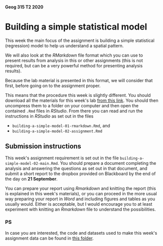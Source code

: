#### Geog 315 T2 2020
# Building a simple statistical model
This week the main focus of the assignment is building a simple statistical (regression) model to help us understand a spatial pattern.

We will also look at the _RMarkdown_ file format which you can use to present results from analysis in this or other assignments (this is not required, but can be a very powerful method for presenting analysis results).

Because the lab material is presented in this format, we will consider that first, before going on to the assignment proper.

This means that the procedure this week is slightly different. You should download all the materials for this week's lab [from this link](geog315-t2-week-07-materials.zip?raw=true). You should then uncompress them to a folder on your computer and then open the contained `.Rmd` files in _RStudio_. From there you can read and run the instructions in _RStudio_ as set out in the files

+ `building-a-simple-model-01-rmarkdown.Rmd`, and
+ `building-a-simple-model-02-assignment.Rmd`

## Submission instructions
This week's assignment requirement is set out in the file `building-a-simple-model-02-main.Rmd`. You should prepare a document completing the analysis and answering the questions as set out in that document, and submit a short report to the dropbox provided on Blackboard by the end of the day on **21 September**.

You can prepare your report using _Rmarkdown_ and knitting the report (this is explained in this week's materials), or you can proceed in the more usual way preparing your report in _Word_ and including figures and tables as you usually would. Either is acceptable, but I would encourage you to at least experiment with knitting an _Rmarkdown_ file to understand the possibilities.

### PS
In case you are interested, the code and datasets used to make this week's assignment data can be found in [this folder](data-prep).
